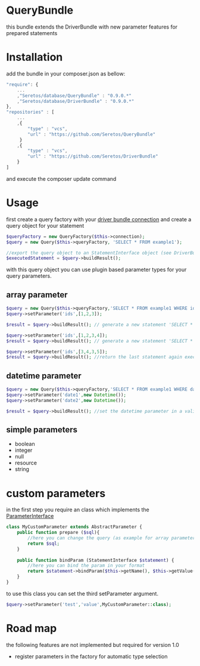 QueryBundle
===========
this bundle extends the DriverBundle with new parameter features for prepared statements

Installation
============
add the bundle in your composer.json as bellow:
```js
"require": {
    ...
    ,"Seretos/database/QueryBundle" : "0.9.0.*"
    ,"Seretos/database/DriverBundle" : "0.9.0.*"
},
"repositories" : [
    ...
    ,{
        "type" : "vcs",
        "url" : "https://github.com/Seretos/QueryBundle"
     }
    ,{
        "type" : "vcs",
        "url" : "https://github.com/Seretos/DriverBundle"
    }
]
```
and execute the composer update command

Usage
=====
first create a query factory with your [driver bundle connection](https://github.com/Seretos/DriverBundle)
and create a query object for your statement
```php
$queryFactory = new QueryFactory($this->connection);
$query = new Query($this->queryFactory, 'SELECT * FROM example1');

//export the query object to an StatementInterface object (see DriverBundle)
$executedStatement = $query->buildResult();
```

with this query object you can use plugin based parameter types for your query parameters.

array parameter
---------------
```php
$query = new Query($this->queryFactory,'SELECT * FROM example1 WHERE id IN(:ids)')
$query->setParameter('ids',[1,2,3]);

$result = $query->buildResult(); // generate a new statement 'SELECT * FROM example1 WHERE id IN(:ids_0,:ids_1,:ids_2)' with setted parameters

$query->setParameter('ids',[1,2,3,4]);
$result = $query->buildResult(); // generate a new statement 'SELECT * FROM example1 WHERE id IN(:ids_0,:ids_1,:ids_2,:ids_3)' with setted parameters

$query->setParameter('ids',[3,4,3,5]);
$result = $query->buildResult(); //return the last statement again executed with the new parameters
```

datetime parameter
------------------
```php
$query = new Query($this->queryFactory,'SELECT * FROM example1 WHERE datecolumn BETWEEN :date1 AND :date2');
$query->setParameter('date1',new Datetime());
$query->setParameter('date2',new Datetime());

$result = $query->buildResult(); //set the datetime parameter in a valid mysql datetime format
```

simple parameters
-----------------

* boolean
* integer
* null
* resource
* string

custom parameters
=================
in the first step you require an class which implements the [ParameterInterface](interfaces/ParameterInterface.php)
```php
class MyCustomParameter extends AbstractParameter {
    public function prepare ($sql){
        //here you can change the query (as example for array parameters)
        return $sql;
    }
    
    public function bindParam (StatementInterface $statement) {
        //here you can bind the param in your format
        return $statement->bindParam($this->getName(), $this->getValue(), $this->getType());
    }
}
```
to use this class you can set the third setParameter argument.
```php
$query->setParameter('test','value',MyCustomParameter::class);
```

Road map
========
the following features are not implemented but required for version 1.0

* register parameters in the factory for automatic type selection
